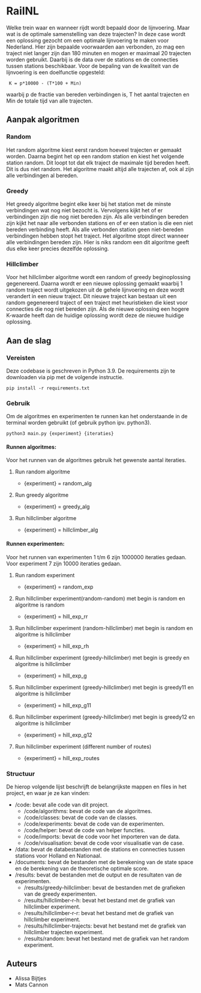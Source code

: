 # RailNL
Welke trein waar en wanneer rijdt wordt bepaald door de lijnvoering. Maar wat is de optimale samenstelling van deze trajecten? In deze case wordt een oplossing gezocht om een optimale lijnvoering te maken voor Nederland. Hier zijn bepaalde voorwaarden aan verbonden, zo mag een traject niet langer zijn dan 180 minuten en mogen er maximaal 20 trajecten worden gebruikt. Daarbij is de data over de stations en de connecties tussen stations beschikbaar. Voor de bepaling van de kwaliteit van de lijnvoering is een doelfunctie opgesteld: 
```
 K = p*10000 - (T*100 + Min)
```
waarbij p de fractie van bereden verbindingen is, T het aantal trajecten en Min de totale tijd van alle trajecten.

## Aanpak algoritmen
### Random
Het random algoritme kiest eerst random hoeveel trajecten er gemaakt worden. Daarna begint het op een random station en kiest het volgende station random. Dit loopt tot dat elk traject de maximale tijd bereden heeft. Dit is dus niet random. Het algoritme maakt altijd alle trajecten af, ook al zijn alle verbindingen al bereden.

### Greedy
Het greedy algoritme begint elke keer bij het station met de minste verbindingen wat nog niet bezocht is. Vervolgens kijkt het of er verbindingen zijn die nog niet bereden zijn. Als alle verbindingen bereden zijn kijkt het naar alle verbonden stations en of er een station is die een niet bereden verbinding heeft. Als alle verbonden station geen niet-bereden verbindingen hebben stopt het traject. Het algoritme stopt direct wanneer alle verbindingen bereden zijn. Hier is niks random een dit algoritme geeft dus elke keer precies dezelfde oplossing.

### Hillclimber
Voor het hillclimber algoritme wordt een random of greedy beginoplossing gegenereerd. Daarna wordt er een nieuwe oplossing gemaakt waarbij 1 random traject wordt uitgekozen uit de gehele lijnvoering en deze wordt verandert in een nieuw traject. Dit nieuwe traject kan bestaan uit een random gegenereerd traject of een traject met heuristieken die kiest voor connecties die nog niet bereden zijn. Als de nieuwe oplossing een hogere K-waarde heeft dan de huidige oplossing wordt deze de nieuwe huidige oplossing.

## Aan de slag
### Vereisten
Deze codebase is geschreven in Python 3.9. De requirements zijn te downloaden via pip met de volgende instructie.
```
pip install -r requirements.txt
```

### Gebruik
Om de algoritmes en experimenten te runnen kan het onderstaande in de terminal worden gebruikt (of gebruik python ipv. python3).
```
python3 main.py {experiment} {iteraties}
```
#### Runnen algoritmes:
Voor het runnen van de algoritmes gebruik het gewenste aantal iteraties.
1. Run random algoritme
    - {experiment} = random_alg

2. Run greedy algoritme
    - {experiment} = greedy_alg

3. Run hillclimber algoritme
    - {experiment} = hillclimber_alg

#### Runnen experimenten:
Voor het runnen van experimenten 1 t/m 6 zijn 1000000 iteraties gedaan. Voor experiment 7 zijn 10000 iteraties gedaan.
1. Run random experiment
    - {experiment} = random_exp

2. Run hillclimber experiment(random-random) met begin is random en algoritme is random
    - {experiment} = hill_exp_rr

3. Run hillclimber experiment (random-hillclimber) met begin is random en algoritme is hillclimber
    - {experiment} = hill_exp_rh

4. Run hillclimber experiment (greedy-hillclimber) met begin is greedy en algoritme is hillclimber
    - {experiment} = hill_exp_g

5. Run hillclimber experiment (greedy-hillclimber) met begin is greedy11 en algoritme is hillclimber
    - {experiment} = hill_exp_g11

6. Run hillclimber experiment (greedy-hillclimber) met begin is greedy12 en algoritme is hillclimber
    - {experiment} = hill_exp_g12

7. Run hillclimber experiment (different number of routes)
    - {experiment} = hill_exp_routes

### Structuur
De hierop volgende lijst beschrijft de belangrijkste mappen en files in het project, en waar je ze kan vinden:
* /code: bevat alle code van dit project.
    * /code/algorithms: bevat de code van de algoritmes.
    * /code/classes: bevat de code van de classes.
    * /code/experiments: bevat de code van de experimenten.
    * /code/helper: bevat de code van helper functies.
    * /code/imports: bevat de code voor het importeren van de data.
    * /code/visualisation: bevat de code voor visualisatie van de case.
* /data: bevat de databestanden met de stations en connecties tussen stations voor Holland en Nationaal.
* /documents: bevat de bestanden met de berekening van de state space en de berekening van de theoretische optimale score.
* /results: bevat de bestanden met de output en de resultaten van de experimenten.
    * /results/greedy-hillclimber: bevat de bestanden met de grafieken van de greedy experimenten.
    * /results/hillclimber-r-h: bevat het bestand met de grafiek van hillclimber experiment.
    * /results/hillclimber-r-r: bevat het bestand met de grafiek van hillclimber experiment.
    * /results/hillclimber-trajects: bevat het bestand met de grafiek van hillclimber trajecten experiment.
    * /results/random: bevat het bestand met de grafiek van het random experiment.

## Auteurs
* Alissa Bijtjes
* Mats Cannon